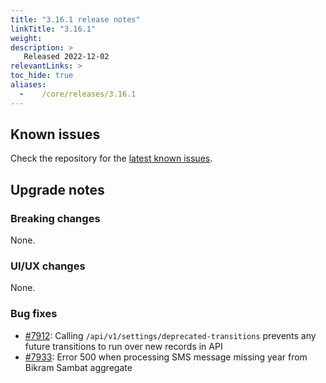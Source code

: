 ```yaml
---
title: "3.16.1 release notes"
linkTitle: "3.16.1"
weight:
description: >
   Released 2022-12-02
relevantLinks: >
toc_hide: true
aliases:
  -    /core/releases/3.16.1
---
```


## Known issues

Check the repository for the [latest known issues](https://github.com/medic/cht-core/issues?q=is%3Aissue+label%3A%22Affects%3A+3.16.1%22).

## Upgrade notes

### Breaking changes

None.

### UI/UX changes

None.

### Bug fixes

- [#7912](https://github.com/medic/cht-core/issues/7912): Calling `/api/v1/settings/deprecated-transitions` prevents any future transitions to run over new records in API
- [#7933](https://github.com/medic/cht-core/issues/7933): Error 500 when processing SMS message missing year from Bikram Sambat aggregate

